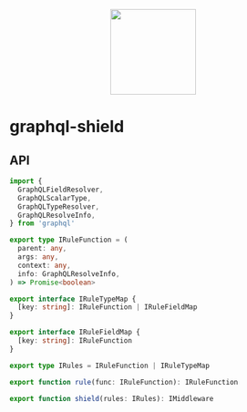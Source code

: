 <p align="center"><img src="https://imgur.com/DX1VKtn.png" width="150" /></p>

# graphql-shield

## API

```ts
import {
  GraphQLFieldResolver,
  GraphQLScalarType,
  GraphQLTypeResolver,
  GraphQLResolveInfo,
} from 'graphql'

export type IRuleFunction = (
  parent: any,
  args: any,
  context: any,
  info: GraphQLResolveInfo,
) => Promise<boolean>

export interface IRuleTypeMap {
  [key: string]: IRuleFunction | IRuleFieldMap
}

export interface IRuleFieldMap {
  [key: string]: IRuleFunction
}

export type IRules = IRuleFunction | IRuleTypeMap

export function rule(func: IRuleFunction): IRuleFunction

export function shield(rules: IRules): IMiddleware
```
